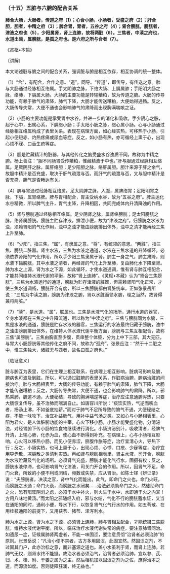 ### （十五）五脏与六腑的配合关系

**肺合大肠，大肠者，传道之府（1）；心合小肠，小肠者，受盛之府（2）；肝合胆，胆者，中精之府（3）；脾合胃，胃者，五谷之府（4）；肾合膀胱，膀胱者，津液之府也（5），少阳属肾，肾上连肺，故将两脏（6）。三焦者，中渎之府也，水道出焉，属膀胱，是孤之府也。是六府之所与合者（7）。**

《灵枢•本输》

〔讲解〕

本文论述脏与腑之间的配合关系，强调脏与腑是相互依存，相互协调的统一整体。

（1）“合”，有配合，合作之意。“道”，同导。“传道”，即传导，有传送之意。肺与大肠通过经脉相互络属。手太阴肺之脉，下络大肠、上膈属肺；手阳明大肠之脉，络肺，下膈属大肠。大肠的主要功能是转输糟粕，故为传道之腑。大肠的传导功能，有赖于肺气的肃降，肺气下降，大肠才能传送糟粕，大便始得通畅。反之，大肠传导失常，大便不通也会影响肺气的肃降而出现胸满喘咳之证。

（2）小肠的主要功能是承受胃中水谷，并进一步的消化和吸收。手少阴心之脉，起于心中，出属心系，下膈络小肠；手太阳小肠之脉，络心属小肠。心与小肠通过经脉相互络属构成了表里关系。表现在病理方面，如心经实热，可移热于小肠，引起小便短赤、灼热疼痛或尿血等症。反之，如小肠有热，亦可循经上熏于心，出现心烦不寐、口舌生疮等症。

（3）胆是贮藏精汁的脏器，与其他传化之腑受盛水谷浊质不同，故称为中精之腑。杨上善注：“胆不同肠胃受传糟粕，惟藏精液于中也。”肝与胆通过经脉相互络属。足厥阴肝之脉，属肝络胆；足少阳胆之脉，络肝属胆。胆汁来源于肝之余气，故胆中精汁是否充盛，取决于肝气疏泄与否。而肝气的疏泄与否，又与胆中精汁是否充盛，胆气是否畅达有关。

（4）脾与胃通过经脉相互络属。足太阴脾之脉，入腹，属脾络胃；足阳明胃之脉，下膈，属胃络脾。脾与胃相配合，胃主受纳水谷，故为“五谷之府”。脾主运化水谷精微，所以脾气主升，胃气主降，升降相因，共同完成体内升清降浊的作用。

（5）肾与膀胱通过经脉相互络属。足少阴肾之脉，属肾络膀胱；足太阳膀胱之脉，络肾属膀胱。膀胱主贮存津液，排泄小便，故为“津液之府”。归膀胱之水液为浊，须赖肾阳的气化作用，浊中之浊才能由膀胱排出体外，浊中之清才能再经三焦上升至肺。

（6）“少阳”，指三焦。“属”，有隶属之意。“将”，有统领的意思。“两脏”，指三焦、膀胱二脏器。肾主水液，三焦为水液之通道，水液在三焦水道的升降循环，必须依靠肾阳的气化作用，所以手少阳三焦隶属于肾。肺主一身之气，肺主肃降，则水液下输膀胱，其中水液之清者，再经肾的气化上升至肺，复由肺化水下降至肾。肺为水之上源，肾为水之下源，如此循环，才使水道通调，惟有肾与肺互相配合，才能共同维持水液代谢的平衡，故称“肾上连肺”。《灵枢•本藏》认为“肾合三焦膀胱”，三焦为水液运行的通道，膀胱为贮存津液的脏器，但需赖肾阳气化正常，才使三焦水道调畅，膀胱开合有度，所以三焦膀胱都由肾脏统率，正如张景岳所说：“三焦为中渎之腑，膀胱为津液之腑，肾以水脏而领水腑，理之当然，故肾得兼将两脏。”

（7）“渎”，是水道。“属”，联属也。三焦是水液气化的场所，通行水道的器官，全身水液都在三焦之中升降流通，所以称为“中渎之府”。三焦与膀胱同为水腑，三焦是水液的通道，膀胱是贮存水液的器官，三焦运行的水液最终归藏于膀胱，浊中之浊由膀胱排出体外，在维持人体水液代谢平衡方面，膀胱与三焦互相配合，故称三焦“属膀胱”。三焦由胸直至少腹，贯串整个体腔，分为上中下三部，其大无匹，与胃大小肠膀胱等其他传化之府不同，故称为“孤府”。张景岳注：“然于十二脏之中，惟三焦独大，诸脏无与匹者，故名曰孤之府也。”

〔临证意义〕

脏与腑互为表里，它们在生理上相互联系，在病理上相互影响。脏病可影响及腑，腑病也可波及到脏。所以，可以通过脏腑的表里关系，作脏病治腑，腑病治脏的间接治疗。肺与大肠相表里，大肠的传导功能，有赖于肺气的肃降，肺气下降，大肠才能传送糟粕；反之，大肠传导失常，大便不通，也会影响肺气的肃降。所以，邪热乘肺，腑道不通，大便秘结，导致的胸满喘逆等症，治疗应注意通腑泻热，只要大肠恢复传导，虽不治肺而喘满自止。如唐容川所说：“痰饮实热，气逆而咳血者，扬汤止沸，不如釜底抽薪。”而对于肺气不足所导致的腑气不通，大便秘结之症，不能一味攻下，治宜补益肺气，用补中益气汤之类。又如心与小肠相表里，心阳为君火，是人体脏腑功能的主宰，心火下移小肠，小肠才能受盛化物，分清泌浊，对经胃腑下传小肠的饮食物继续进行消化。小肠济泌别汁，吸收清者，经脾气升清，上输心肺，化赤为血，使心血不断得到补充。在病理上，心与小肠相互影响，心火可以移热小肠，而见小便赤涩，脐腹作胀等症，治疗宜清心火，导热下行；反之，小肠实热，也可上熏于心，出现心烦、心悸、口疮、少寐等症，治疗宜用导赤散、凉膈散之类清利实热。再如肾与膀胱相表里，肾主水液，司开合，膀胱为水液贮藏及气化的场所。必须肾气充盛，膀胱才能化气行水，固摄有权；反之，膀胱水液停滞，也可影响肾气化津液，司关门开合的作用。所以，因肾气不足，命门火衰，所致的小便不利或闭结，频数或失禁，应从肾治。如陈士铎《辨证录》说：“夫膀胱者，决渎之官，肾中气化而能出。此气，即命门之火也。命门火旺，而膀胱之水通；命门火衰，而膀胱之水闭矣……治法必须助命门之火，然徒助命门之火，恐有阳旺阴消之虑，必须于水中补火，则火生于水中，水即通于火之内耳！方用八味地黄汤。”而太阳之邪随经入府，邪与水结，气化不行的膀胱蓄水证，又当在通阳的同时，通利小便，导水下行，以恢复肾气化气行水的作用。如五苓散、在用桂枝通阳的前提下，又用茯苓、猪苓、泽泻利水。

肺为水之上源，肾为水之下源，必须肾上连肺，肺与肾相互配合，才能统摄三焦膀胱，维持水液代谢平衡。所以，临床治疗水液代谢失常的病症，要注意肺肾同治。如遗尿一症，证候属肺肾两虚者，不能一味固涩，要注意贯彻“治肾者必须治肺”的原则。张景岳说：“凡治小便不禁者，古方多用固涩，此固宜然。然固涩之剂，不过固其门户，此亦治标之意，而非塞源之道也。盖小水虽利于肾，而肾上连肺，若肺气无权，则肾水终不能摄。故治水者必须治气，治肾者必须治肺，宜以参、芪、归、术、桂、附、干姜之属为之主，然后相机加以固涩之剂为之佐，庶得治本之道，而源流如度。否则徒障狂澜，终无益也。”

